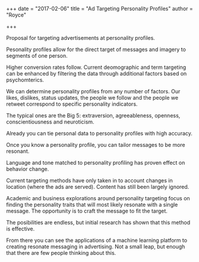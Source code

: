 +++
date = "2017-02-06"
title = "Ad Targeting Personality Profiles"
author = "Royce"

+++

Proposal for targeting advertisements at personality profiles. 

<!--more--> 

Pesonality profiles allow for the direct target of messages and imagery to segments of one person. 

Higher conversion rates follow. Current deomographic and term targeting can be enhanced by filtering the data through additional factors based on psychomterics.

We can determine personality profiles from any number of factors. Our likes, dislikes, status updates, the people we follow and the people we retweet correspond to specific personality indicators. 

The typical ones are the Big 5: extraversion, agreeableness, openness, conscientiousness and neuroticism.

Already you can tie personal data to personality profiles with high accuracy. 

Once you know a personality profile, you can tailor messages to be more resonant. 

Language and tone matched to personality profiling has proven effect on behavior change. 

Current targeting methods have only taken in to account changes in location (where the ads are served). Content has still been largely ignored. 

Academic and business explorations around personality targeting focus on finding the personality traits that will most likely resonate with a single message. The opportunity is to craft the message to fit the target. 

The posibilities are endless, but initial research has shown that this method is effective. 

From there you can see the applications of a machine learning platform to creating resonate messaging in advertising. Not a small leap, but enough that there are few people thinking about this. 




